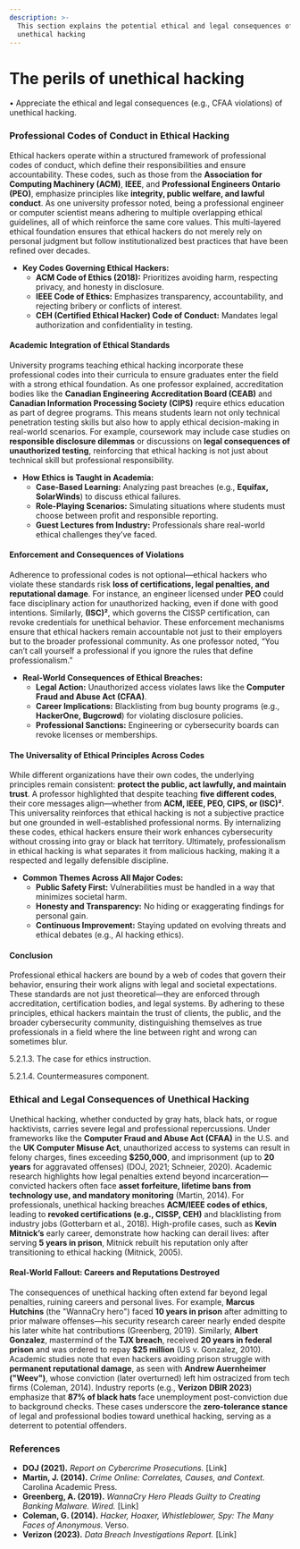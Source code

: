 ```yaml
---
description: >-
  This section explains the potential ethical and legal consequences of
  unethical hacking
---
```


# The perils of unethical hacking

• Appreciate the ethical and legal consequences (e.g., CFAA violations) of unethical hacking.

### Professional Codes of Conduct in Ethical Hacking

Ethical hackers operate within a structured framework of professional codes of conduct, which define their responsibilities and ensure accountability. These codes, such as those from the **Association for Computing Machinery (ACM)**, **IEEE**, and **Professional Engineers Ontario (PEO)**, emphasize principles like **integrity, public welfare, and lawful conduct**. As one university professor noted, being a professional engineer or computer scientist means adhering to multiple overlapping ethical guidelines, all of which reinforce the same core values. This multi-layered ethical foundation ensures that ethical hackers do not merely rely on personal judgment but follow institutionalized best practices that have been refined over decades.

* **Key Codes Governing Ethical Hackers:**
  * **ACM Code of Ethics (2018):** Prioritizes avoiding harm, respecting privacy, and honesty in disclosure.
  * **IEEE Code of Ethics:** Emphasizes transparency, accountability, and rejecting bribery or conflicts of interest.
  * **CEH (Certified Ethical Hacker) Code of Conduct:** Mandates legal authorization and confidentiality in testing.

#### **Academic Integration of Ethical Standards**

University programs teaching ethical hacking incorporate these professional codes into their curricula to ensure graduates enter the field with a strong ethical foundation. As one professor explained, accreditation bodies like the **Canadian Engineering Accreditation Board (CEAB)** and **Canadian Information Processing Society (CIPS)** require ethics education as part of degree programs. This means students learn not only technical penetration testing skills but also how to apply ethical decision-making in real-world scenarios. For example, coursework may include case studies on **responsible disclosure dilemmas** or discussions on **legal consequences of unauthorized testing**, reinforcing that ethical hacking is not just about technical skill but professional responsibility.

* **How Ethics is Taught in Academia:**
  * **Case-Based Learning:** Analyzing past breaches (e.g., **Equifax, SolarWinds**) to discuss ethical failures.
  * **Role-Playing Scenarios:** Simulating situations where students must choose between profit and responsible reporting.
  * **Guest Lectures from Industry:** Professionals share real-world ethical challenges they’ve faced.

#### **Enforcement and Consequences of Violations**

Adherence to professional codes is not optional—ethical hackers who violate these standards risk **loss of certifications, legal penalties, and reputational damage**. For instance, an engineer licensed under **PEO** could face disciplinary action for unauthorized hacking, even if done with good intentions. Similarly, **(ISC)²**, which governs the CISSP certification, can revoke credentials for unethical behavior. These enforcement mechanisms ensure that ethical hackers remain accountable not just to their employers but to the broader professional community. As one professor noted, “You can’t call yourself a professional if you ignore the rules that define professionalism.”

* **Real-World Consequences of Ethical Breaches:**
  * **Legal Action:** Unauthorized access violates laws like the **Computer Fraud and Abuse Act (CFAA)**.
  * **Career Implications:** Blacklisting from bug bounty programs (e.g., **HackerOne, Bugcrowd**) for violating disclosure policies.
  * **Professional Sanctions:** Engineering or cybersecurity boards can revoke licenses or memberships.

#### **The Universality of Ethical Principles Across Codes**

While different organizations have their own codes, the underlying principles remain consistent: **protect the public, act lawfully, and maintain trust**. A professor highlighted that despite teaching **five different codes**, their core messages align—whether from **ACM, IEEE, PEO, CIPS, or (ISC)²**. This universality reinforces that ethical hacking is not a subjective practice but one grounded in well-established professional norms. By internalizing these codes, ethical hackers ensure their work enhances cybersecurity without crossing into gray or black hat territory. Ultimately, professionalism in ethical hacking is what separates it from malicious hacking, making it a respected and legally defensible discipline.

* **Common Themes Across All Major Codes:**
  * **Public Safety First:** Vulnerabilities must be handled in a way that minimizes societal harm.
  * **Honesty and Transparency:** No hiding or exaggerating findings for personal gain.
  * **Continuous Improvement:** Staying updated on evolving threats and ethical debates (e.g., AI hacking ethics).

#### **Conclusion**

Professional ethical hackers are bound by a web of codes that govern their behavior, ensuring their work aligns with legal and societal expectations. These standards are not just theoretical—they are enforced through accreditation, certification bodies, and legal systems. By adhering to these principles, ethical hackers maintain the trust of clients, the public, and the broader cybersecurity community, distinguishing themselves as true professionals in a field where the line between right and wrong can sometimes blur.

5.2.1.3. The case for ethics instruction.

5.2.1.4. Countermeasures component.

### Ethical and Legal Consequences of Unethical Hacking

Unethical hacking, whether conducted by gray hats, black hats, or rogue hacktivists, carries severe legal and professional repercussions. Under frameworks like the **Computer Fraud and Abuse Act (CFAA)** in the U.S. and the **UK Computer Misuse Act**, unauthorized access to systems can result in felony charges, fines exceeding **$250,000**, and imprisonment (up to **20 years** for aggravated offenses) (DOJ, 2021; Schneier, 2020). Academic research highlights how legal penalties extend beyond incarceration—convicted hackers often face **asset forfeiture, lifetime bans from technology use, and mandatory monitoring** (Martin, 2014). For professionals, unethical hacking breaches **ACM/IEEE codes of ethics**, leading to **revoked certifications (e.g., CISSP, CEH)** and blacklisting from industry jobs (Gotterbarn et al., 2018). High-profile cases, such as **Kevin Mitnick’s** early career, demonstrate how hacking can derail lives: after serving **5 years in prison**, Mitnick rebuilt his reputation only after transitioning to ethical hacking (Mitnick, 2005).

#### **Real-World Fallout: Careers and Reputations Destroyed**

The consequences of unethical hacking often extend far beyond legal penalties, ruining careers and personal lives. For example, **Marcus Hutchins** (the "WannaCry hero") faced **10 years in prison** after admitting to prior malware offenses—his security research career nearly ended despite his later white hat contributions (Greenberg, 2019). Similarly, **Albert Gonzalez**, mastermind of the **TJX breach**, received **20 years in federal prison** and was ordered to repay **$25 million** (US v. Gonzalez, 2010). Academic studies note that even hackers avoiding prison struggle with **permanent reputational damage**, as seen with **Andrew Auernheimer ("Weev")**, whose conviction (later overturned) left him ostracized from tech firms (Coleman, 2014). Industry reports (e.g., **Verizon DBIR 2023**) emphasize that **87% of black hats** face unemployment post-conviction due to background checks. These cases underscore the **zero-tolerance stance** of legal and professional bodies toward unethical hacking, serving as a deterrent to potential offenders.

### References

* **DOJ (2021).** _Report on Cybercrime Prosecutions._ \[Link]
* **Martin, J. (2014).** _Crime Online: Correlates, Causes, and Context._ Carolina Academic Press.
* **Greenberg, A. (2019).** _WannaCry Hero Pleads Guilty to Creating Banking Malware._ _Wired._ \[Link]
* **Coleman, G. (2014).** _Hacker, Hoaxer, Whistleblower, Spy: The Many Faces of Anonymous._ Verso.
* **Verizon (2023).** _Data Breach Investigations Report._ \[Link]
